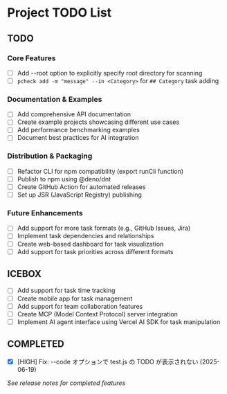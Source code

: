 # Project TODO List

## TODO

### Core Features

- [ ] Add --root option to explicitly specify root directory for scanning
- [ ] `pcheck add -m "message" --in <Category>` for `## Category` task adding

### Documentation & Examples

- [ ] Add comprehensive API documentation
- [ ] Create example projects showcasing different use cases
- [ ] Add performance benchmarking examples
- [ ] Document best practices for AI integration

### Distribution & Packaging

- [ ] Refactor CLI for npm compatibility (export runCli function)
- [ ] Publish to npm using @deno/dnt
- [ ] Create GitHub Action for automated releases
- [ ] Set up JSR (JavaScript Registry) publishing

### Future Enhancements

- [ ] Add support for more task formats (e.g., GitHub Issues, Jira)
- [ ] Implement task dependencies and relationships
- [ ] Create web-based dashboard for task visualization
- [ ] Add support for task priorities across different formats

## ICEBOX

- [ ] Add support for task time tracking
- [ ] Create mobile app for task management
- [ ] Add support for team collaboration features
- [ ] Create MCP (Model Context Protocol) server integration
- [ ] Implement AI agent interface using Vercel AI SDK for task manipulation

## COMPLETED

- [x] [HIGH] Fix: --code オプションで test.js の TODO が表示されない
      (2025-06-19)

_See release notes for completed features_
